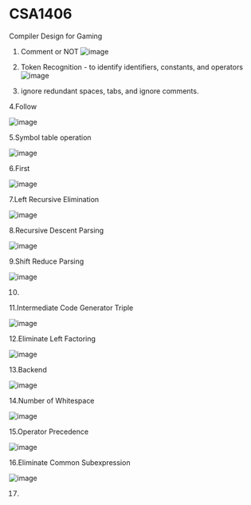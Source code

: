 # CSA1406
Compiler Design for Gaming

1.	Comment or NOT
![image](https://github.com/vyshnaviK18/CSA1406/assets/113926615/cbe7a755-e446-4704-8fe8-bf04d6d112a3)

2.	Token Recognition - to identify identifiers, constants, and operators
![image](https://github.com/vyshnaviK18/CSA1406/assets/113926615/a1d92318-f843-469f-9176-864025d75d64)

3.	ignore redundant spaces, tabs, and ignore comments.

4.Follow

![image](https://github.com/vyshnaviK18/CSA1406/assets/113926615/8b98b493-8d0c-4bef-ad73-77f63c212cf5)

5.Symbol table operation

![image](https://github.com/vyshnaviK18/CSA1406/assets/113926615/e7f4057d-c0ea-4892-8740-33477edbca30)

6.First

![image](https://github.com/vyshnaviK18/CSA1406/assets/113926615/94687b21-65d9-4dc4-8645-6d48ea914583)

7.Left Recursive Elimination

![image](https://github.com/vyshnaviK18/CSA1406/assets/113926615/4c8916f7-188c-4c35-9a3d-73d3715d1dd8)

8.Recursive Descent Parsing 

![image](https://github.com/vyshnaviK18/CSA1406/assets/113926615/c8cb4b1c-19b4-4e38-bf73-c1127e290ed4)

9.Shift Reduce Parsing

![image](https://github.com/vyshnaviK18/CSA1406/assets/113926615/aa378bcd-aaba-4203-a229-5e08cfdcee1a)

10.


11.Intermediate Code Generator Triple

![image](https://github.com/vyshnaviK18/CSA1406/assets/113926615/d845b8fe-154b-4246-9305-bcd283140747)


12.Eliminate Left Factoring

![image](https://github.com/vyshnaviK18/CSA1406/assets/113926615/4cf4e34f-56ef-456a-a707-cf04b8037cce)

13.Backend

![image](https://github.com/vyshnaviK18/CSA1406/assets/113926615/0035707c-2a8f-47ce-ab1c-5139dd8d07f0)

14.Number of Whitespace

![image](https://github.com/vyshnaviK18/CSA1406/assets/113926615/f550d8ff-5aa5-48bb-bdc6-8989f6e73994)

15.Operator Precedence

![image](https://github.com/vyshnaviK18/CSA1406/assets/113926615/dee987e1-16d9-404b-9826-50c127a842b6)

16.Eliminate Common Subexpression

![image](https://github.com/vyshnaviK18/CSA1406/assets/113926615/5c066fd0-4c7c-487c-aa80-4bde1a0ab17a)

17.

